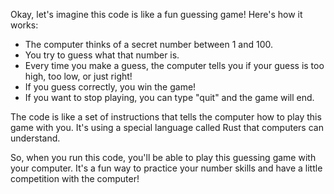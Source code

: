Okay, let's imagine this code is like a fun guessing game! Here's how it works:

- The computer thinks of a secret number between 1 and 100.
- You try to guess what that number is.
- Every time you make a guess, the computer tells you if your guess is too high, too low, or just right!
- If you guess correctly, you win the game!
- If you want to stop playing, you can type "quit" and the game will end.

The code is like a set of instructions that tells the computer how to play this game with you. It's using a special language called Rust that computers can understand.

So, when you run this code, you'll be able to play this guessing game with your computer. It's a fun way to practice your number skills and have a little competition with the computer!
